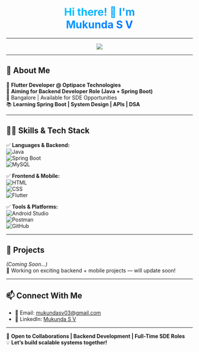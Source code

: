<h1 align="center">
  <span style="background: linear-gradient(to right, #00c6ff, #0072ff); -webkit-background-clip: text; color: transparent;">
    Hi there! 👋 
  I'm <br>Mukunda S V 
  </span>
</h1>

---

<div align="center">
  <img src="https://readme-typing-svg.herokuapp.com?font=Fira+Code&size=22&pause=1000&color=00C6FF&center=true&vCenter=true&width=700&lines=Flutter+Developer;Aspiring+Backend+Developer;Core+Java+|+Spring+Boot+|+MySQL" />
</div>


---

## 🚀 **About Me**  
💼 **Flutter Developer @ Optipace Technologies**  
🎯 **Aiming for Backend Developer Role (Java + Spring Boot)**  
📍 Bangalore | Available for SDE Opportunities  
📚 **Learning Spring Boot | System Design | APIs | DSA**

---

## 👨‍💻 **Skills & Tech Stack**

✅ **Languages & Backend:**  
![Java](https://img.shields.io/badge/Core%20Java-ED8B00?style=for-the-badge&logo=java&logoColor=white)  
![Spring Boot](https://img.shields.io/badge/Spring%20Boot-6DB33F?style=for-the-badge&logo=spring-boot&logoColor=white)  
![MySQL](https://img.shields.io/badge/MySQL-00758F?style=for-the-badge&logo=mysql&logoColor=white)

✅ **Frontend & Mobile:**  
![HTML](https://img.shields.io/badge/HTML-E34F26?style=for-the-badge&logo=html5&logoColor=white)  
![CSS](https://img.shields.io/badge/CSS-1572B6?style=for-the-badge&logo=css3&logoColor=white)  
![Flutter](https://img.shields.io/badge/Flutter-02569B?style=for-the-badge&logo=flutter&logoColor=white)

✅ **Tools & Platforms:**  
![Android Studio](https://img.shields.io/badge/Android%20Studio-3DDC84?style=for-the-badge&logo=android-studio&logoColor=white)  
![Postman](https://img.shields.io/badge/Postman-FF6C37?style=for-the-badge&logo=postman&logoColor=white)  
![GitHub](https://img.shields.io/badge/GitHub-181717?style=for-the-badge&logo=github&logoColor=white)

---

## 📂 **Projects**
_(Coming Soon...)_  
🚧 Working on exciting backend + mobile projects — will update soon!

---

<!--

## 📈 **GitHub Stats**

<p align="center">
  <img src="https://github-readme-stats.vercel.app/api?username=mukunda03&show_icons=true&theme=tokyonight" />
  <br/>
  <img src="https://github-readme-streak-stats.herokuapp.com/?user=mukunda03&theme=tokyonight" />
</p>

---
-->

## 📫 **Connect With Me**

- 📩 Email: [mukundasv03@gmail.com](mailto:mukundasv03@gmail.com)  
- 🔗 LinkedIn: [Mukunda S V](https://www.linkedin.com/in/mukundasv03)

---

🚀 **Open to Collaborations | Backend Development | Full-Time SDE Roles**  
💡 **Let’s build scalable systems together!**
